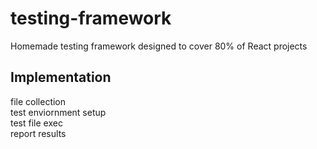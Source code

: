 # testing-framework
Homemade testing framework designed to cover 80% of React projects


## Implementation
file collection </br>
test enviornment setup </br>
test file exec </br>
report results </br>